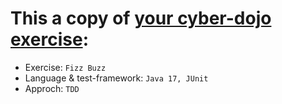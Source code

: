 # This a copy of [your cyber-dojo exercise](https://cyber-dojo.org/kata/edit/ZLvLXL):
- Exercise: `Fizz Buzz`
- Language & test-framework: `Java 17, JUnit`
- Approch: `TDD`
